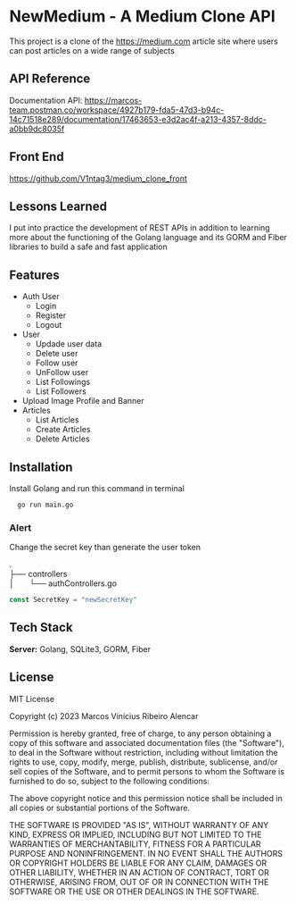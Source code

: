 
# NewMedium - A Medium Clone API


This project is a clone of the https://medium.com article site where users can post articles on a wide range of subjects


## API Reference

Documentation API: https://marcos-team.postman.co/workspace/4927b179-fda5-47d3-b94c-14c71518e289/documentation/17463653-e3d2ac4f-a213-4357-8ddc-a0bb9dc8035f

## Front End

https://github.com/V1ntag3/medium_clone_front

## Lessons Learned

I put into practice the development of REST APIs in addition to learning more about the functioning of the Golang language and its GORM and Fiber libraries to build a safe and fast application



## Features

- Auth User
  - Login
  - Register
  - Logout
- User
  - Updade user data
  - Delete user
  - Follow user
  - UnFollow user
  - List Followings
  - List Followers
- Upload Image Profile and Banner
- Articles
  - List Articles
  - Create Articles
  - Delete Articles


## Installation

Install Golang and run this command in terminal 

```bash
  go run main.go
```

### Alert

Change the secret key than generate the user token

. \
├── controllers \
│&nbsp;&nbsp;&nbsp;&nbsp;&nbsp;&nbsp;&nbsp;└── authControllers.go
 
```javascript
const SecretKey = "newSecretKey"
```


## Tech Stack

**Server:** Golang, SQLite3, GORM, Fiber

## License

MIT License

Copyright (c) 2023 Marcos Vinícius Ribeiro Alencar

Permission is hereby granted, free of charge, to any person obtaining a copy of this software and associated documentation files (the "Software"), to deal in the Software without restriction, including without limitation the rights to use, copy, modify, merge, publish, distribute, sublicense, and/or sell copies of the Software, and to permit persons to whom the Software is furnished to do so, subject to the following conditions:

The above copyright notice and this permission notice shall be included in all copies or substantial portions of the Software.

THE SOFTWARE IS PROVIDED "AS IS", WITHOUT WARRANTY OF ANY KIND, EXPRESS OR IMPLIED, INCLUDING BUT NOT LIMITED TO THE WARRANTIES OF MERCHANTABILITY, FITNESS FOR A PARTICULAR PURPOSE AND NONINFRINGEMENT. IN NO EVENT SHALL THE AUTHORS OR COPYRIGHT HOLDERS BE LIABLE FOR ANY CLAIM, DAMAGES OR OTHER LIABILITY, WHETHER IN AN ACTION OF CONTRACT, TORT OR OTHERWISE, ARISING FROM, OUT OF OR IN CONNECTION WITH THE SOFTWARE OR THE USE OR OTHER DEALINGS IN THE SOFTWARE.